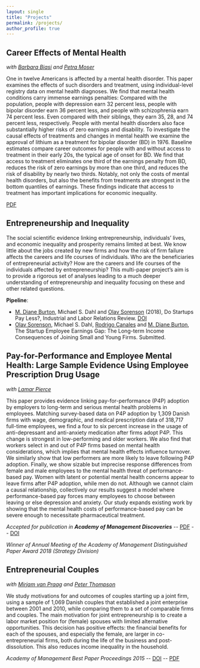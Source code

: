 ```yaml
---
layout: single
title: "Projects"
permalink: /projects/
author_profile: true
---
```


## Career Effects of Mental Health

*with [Barbara Biasi](https://www.barbarabiasi.com) and [Petra Moser](https://www.petramoser.net)*

One in twelve Americans is affected by a mental health disorder. This paper examines the effects of such disorders and treatment, using individual-level registry data on mental health diagnoses. We find that mental health conditions carry immense earnings penalties: Compared with the population, people with depression earn 32 percent less, people with bipolar disorder earn 36 percent less, and people with schizophrenia earn 74 percent less. Even compared with their siblings, they earn 35, 28, and 74 percent less, respectively. People with mental health disorders also face substantially higher risks of zero earnings and disability. To investigate the causal effects of treatments and changes in mental health we examine the approval of lithium as a treatment for bipolar disorder (BD) in 1976. Baseline estimates compare career outcomes for people with and without access to treatment in their early 20s, the typical age of onset for BD. We find that access to treatment eliminates one third of the earnings penalty from BD, reduces the risk of zero earnings by more than one third, and reduces the risk of disability by nearly two thirds. Notably, not only the costs of mental health disorders, but also the benefits from treatments are strongest in the bottom quantiles of earnings. These findings indicate that access to treatment has important implications for economic inequality.

[PDF](https://files.msdahl.com/WorkingPapers/BiasiDahlMoser2018.pdf)


## Entrepreneurship and Inequality

The social scientific evidence linking entrepreneurship, individuals’ lives, and economic inequality and prosperity remains limited at best. We know little about the jobs created by new firms and how the risk of firm failure affects the careers and life courses of individuals. Who are the beneficiaries of entrepreneurial activity? How are the careers and life courses of the individuals affected by entrepreneurship? This multi-paper project’s aim is to provide a rigorous set of analyses leading to a much deeper understanding of entrepreneurship and inequality focusing on these and other related questions.

__Pipeline__:
  * [M. Diane Burton](https://scholar.google.com/citations?user=dreTJDYAAAAJ&hl=da), Michael S. Dahl and [Olav Sorenson](http://www.olavsorenson.net) (2018), Do Startups Pay Less?, Industrial and Labor Relations Review. [DOI](https://doi.org/10.1177/0019793917747240)
  * [Olav Sorenson](http://www.olavsorenson.net), Michael S. Dahl, [Rodrigo Canales](https://scholar.google.com/citations?user=TUt5VNMAAAAJ&hl=en) and [M. Diane Burton](https://scholar.google.com/citations?user=dreTJDYAAAAJ&hl=da), The Startup Employee Earnings Gap: The Long-term Income Consequences of Joining Small and Young Firms. Submitted.
  

## Pay-for-Performance and Employee Mental Health: Large Sample Evidence Using Employee Prescription Drug Usage

*with [Lamar Pierce](https://www.lamarpierce.net/)*

This paper provides evidence linking pay-for-performance (P4P) adoption by employers to long-term and serious mental health problems in employees. Matching survey-based data on P4P adoption by 1,309 Danish firms with wage, demographic, and medical prescription data of 318,717 full-time employees, we find a four to six percent increase in the usage of anti-depressant and anti-anxiety medication after firms adopt P4P. This change is strongest in low-performing and older workers. We also find that workers select in and out of P4P firms based on mental health considerations, which implies that mental health effects influence turnover. We similarly show that low performers are more likely to leave following P4P adoption. Finally, we show sizable but imprecise response differences from female and male employees to the mental health threat of performance-based pay. Women with latent or potential mental health concerns appear to leave firms after P4P adoption, while men do not. Although we cannot claim a causal relationship, collectively our results suggest a model where performance-based pay forces many employees to choose between leaving or else depression and anxiety. Our study expands existing work by showing that the mental health costs of performance-based pay can be severe enough to necessitate pharmaceutical treatment.

_Accepted for publication in **Academy of Management Discoveries**_ -- [PDF](https://pure.au.dk/portal/files/145808369/AMD_2018_0007.final.pdf) -- [DOI](https://doi.org/10.5465/amd.2018.0007)

_Winner of Annual Meeting of the Academy of Management Distinguished Paper Award 2018 (Strategy Division)_

## Entrepreneurial Couples

*with [Mirjam van Praag](https://scholar.google.com/citations?user=_DG87ikAAAAJ&hl=da) and [Peter Thompson](https://scholar.google.com/citations?user=JfUVbEsAAAAJ&hl=da)*

We study motivations for and outcomes of couples starting up a joint firm, using a sample of 1,069 Danish couples that established a joint enterprise between 2001 and 2010, while comparing them to a set of comparable firms and couples. The main motivation for joint entrepreneurship is to create a labor market position for (female) spouses with limited alternative opportunities. This decision has positive effects: the financial benefits for each of the spouses, and especially the female, are larger in co-entrepreneurial firms, both during the life of the business and post-dissolution. This also reduces income inequality in the household.

_Academy of Management Best Paper Proceedings 2015_ -- [DOI](https://dx.doi.org/10.5465/AMBPP.2015.204) -- [PDF](https://files.msdahl.com/Publications/Dahl-VanPraag-Thompson-2015-AOM.pdf)



